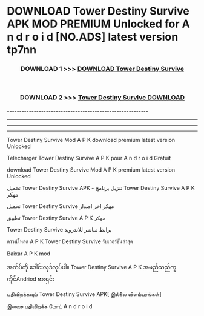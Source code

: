 # DOWNLOAD Tower Destiny Survive  APK MOD PREMIUM Unlocked for A n d r o i d [NO.ADS] latest version tp7nn 



<div align="center">

<h3>DOWNLOAD 1 >>> <a href="https://getmod2.web.app/?judul=Tower Destiny Survive ">DOWNLOAD Tower Destiny Survive </a></h3><br>

<h3>DOWNLOAD 2 >>> <a href="https://getmod2.web.app/?judul=Tower Destiny Survive ">Tower Destiny Survive  DOWNLOAD </a></h3>

</div>
----------------------------------------------------------

----------------------------------------------------------

----------------------------------------------------------

----------------------------------------------------------

Tower Destiny Survive  Mod A P K download premium latest version Unlocked

Télécharger Tower Destiny Survive  A P K pour A n d r o i d Gratuit

download Tower Destiny Survive  Mod A P K premium latest version Unlocked

تحميل Tower Destiny Survive  APK - تنزيل برنامج Tower Destiny Survive  A P K مهكر

تحميل Tower Destiny Survive  مهكر اخر اصدار

تطبيق Tower Destiny Survive  A P K مهكر

Tower Destiny Survive  برابط مباشر للاندرويد

ดาวน์โหลด A P K Tower Destiny Survive  รับเวอร์ชันล่าสุด

Baixar A P K mod

အက်ပ်ကို ဒေါင်းလုဒ်လုပ်ပါ။ Tower Destiny Survive  A P K အမည်သည်ကူကိုင်Andriod ဗားရှင်း

பதிவிறக்கவும் Tower Destiny Survive  APK[ இல்லை விளம்பரங்கள்] 
 
இலவச பதிவிறக்க மோட் A n d r o i d



